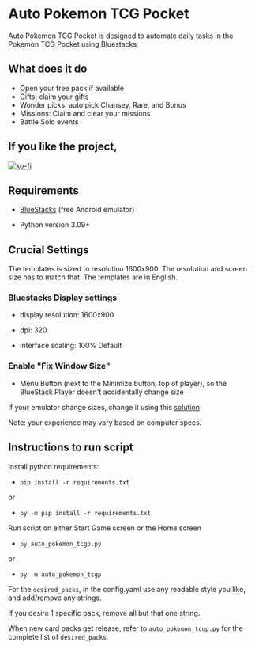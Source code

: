 # Auto Pokemon TCG Pocket

Auto Pokemon TCG Pocket is designed to automate daily tasks in the Pokemon TCG Pocket using Bluestacks


## What does it do

- Open your free pack if available
- Gifts: claim your gifts
- Wonder picks: auto pick Chansey, Rare, and Bonus
- Missions: Claim and clear your missions
- Battle Solo events


## If you like the project,

[![ko-fi](https://ko-fi.com/img/githubbutton_sm.svg)](https://ko-fi.com/F1F21AN8FX)


## Requirements

- [BlueStacks](https://www.bluestacks.com) (free Android emulator)

- Python version 3.09+

## Crucial Settings

The templates is sized to resolution 1600x900. The resolution and screen size has to match that.
The templates are in English.

### Bluestacks Display settings

- display resolution: 1600x900

- dpi: 320

- interface scaling: 100% Default

### Enable "Fix Window Size"

- Menu Button (next to the Minimize button, top of player), so the BlueStack Player doesn't accidentally change size

If your emulator change sizes, change it using this [solution](https://github.com/ngowonder/Auto-Pokemon-TCGP/issues/8#issuecomment-3180825665)

Note: your experience may vary based on computer specs.


## Instructions to run script

Install python requirements:
- `pip install -r requirements.txt`

or
- `py -m pip install -r requirements.txt`

Run script on either Start Game screen or the Home screen
- `py auto_pokemon_tcgp.py`

or
- `py -m auto_pokemon_tcgp`

For the `desired_packs`, in the config.yaml use any readable style you like, and add/remove any strings.

If you desire 1 specific pack, remove all but that one string.

When new card packs get release, refer to `auto_pokemon_tcgp.py` for the complete list of `desired_packs`.
